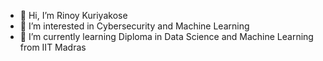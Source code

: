 - 👋 Hi, I’m Rinoy Kuriyakose
- 👀 I’m interested in Cybersecurity and Machine Learning
- 🌱 I’m currently learning Diploma in Data Science and Machine Learning from IIT Madras

<!---
rinoy2002/rinoy2002 is a ✨ special ✨ repository because its `README.md` (this file) appears on your GitHub profile.
You can click the Preview link to take a look at your changes.
--->
